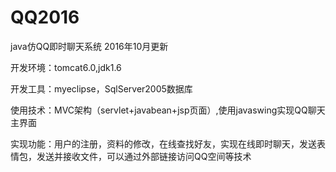 # QQ2016
java仿QQ即时聊天系统
2016年10月更新

开发环境：tomcat6.0,jdk1.6

开发工具：myeclipse，SqlServer2005数据库

使用技术：MVC架构（servlet+javabean+jsp页面）,使用javaswing实现QQ聊天 主界面


实现功能：用户的注册，资料的修改，在线查找好友，实现在线即时聊天，发送表情包，发送并接收文件，可以通过外部链接访问QQ空间等技术
